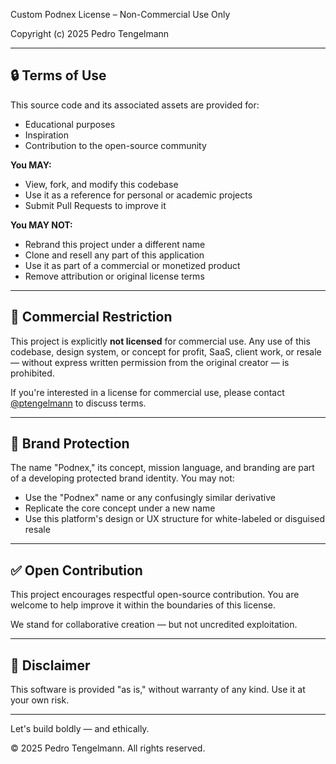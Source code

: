 Custom Podnex License – Non-Commercial Use Only

Copyright (c) 2025 Pedro Tengelmann

---

## 🔒 Terms of Use

This source code and its associated assets are provided for:

- Educational purposes
- Inspiration
- Contribution to the open-source community

**You MAY:**

- View, fork, and modify this codebase
- Use it as a reference for personal or academic projects
- Submit Pull Requests to improve it

**You MAY NOT:**

- Rebrand this project under a different name
- Clone and resell any part of this application
- Use it as part of a commercial or monetized product
- Remove attribution or original license terms

---

## 🚫 Commercial Restriction

This project is explicitly **not licensed** for commercial use. Any use of this codebase, design system, or concept for profit, SaaS, client work, or resale — without express written permission from the original creator — is prohibited.

If you're interested in a license for commercial use, please contact [@ptengelmann](https://github.com/ptengelmann) to discuss terms.

---

## 📛 Brand Protection

The name "Podnex," its concept, mission language, and branding are part of a developing protected brand identity. You may not:

- Use the "Podnex" name or any confusingly similar derivative
- Replicate the core concept under a new name
- Use this platform's design or UX structure for white-labeled or disguised resale

---

## ✅ Open Contribution

This project encourages respectful open-source contribution. You are welcome to help improve it within the boundaries of this license.

We stand for collaborative creation — but not uncredited exploitation.

---

## 📜 Disclaimer

This software is provided "as is," without warranty of any kind. Use it at your own risk.

---

Let's build boldly — and ethically.

© 2025 Pedro Tengelmann. All rights reserved.

